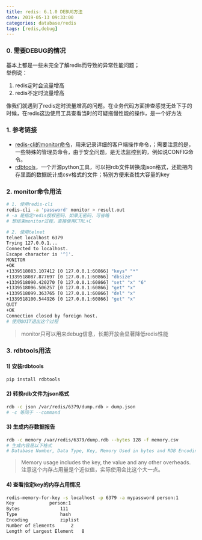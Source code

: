 ```yaml
---
title: redis: 6.1.0 DEBUG方法
date: 2019-05-13 09:33:00
categories: database/redis
tags: [redis,debug]
---
```


### 0. 需要DEBUG的情况
基本上都是一些未完全了解redis而导致的异常性能问题；  
举例说：
1. redis定时会流量增高
2. redis不定时流量增高

像我们就遇到了redis定时流量增高的问题。在业务代码方面排查感觉无处下手的时候，在redis这边使用工具查看当时的可疑拖慢性能的操作，是一个好方法

### 1. 参考链接
- [redis-cli的monitor命令](https://redis.io/commands/monitor)，用来记录详细的客户端操作命令，；需要注意的是，一些特殊的管理员命令，由于安全问题，是无法监控到的，例如说CONFIG命令。
- [rdbtools](https://github.com/sripathikrishnan/redis-rdb-tools)，一个开源python工具，可以把rdb文件转换成json格式，还能把内存里面的数据统计成csv格式的文件；特别方便来查找大容量的key

### 2. monitor命令用法
``` bash
# 1. 使用redis-cli
redis-cli -a 'password' monitor > result.out
# -a 是指定redis授权密码，如果无密码，可省略
# 想结束monitor过程，直接使用CTRL+C

# 2. 使用telnet
telnet localhost 6379
Trying 127.0.0.1...
Connected to localhost.
Escape character is '^]'.
MONITOR
+OK
+1339518083.107412 [0 127.0.0.1:60866] "keys" "*"
+1339518087.877697 [0 127.0.0.1:60866] "dbsize"
+1339518090.420270 [0 127.0.0.1:60866] "set" "x" "6"
+1339518096.506257 [0 127.0.0.1:60866] "get" "x"
+1339518099.363765 [0 127.0.0.1:60866] "del" "x"
+1339518100.544926 [0 127.0.0.1:60866] "get" "x"
QUIT
+OK
Connection closed by foreign host.
# 使用QUIT退出这个过程
```
> monitor只可以用来debug信息，长期开放会显著降低redis性能

### 3. rdbtools用法
#### 1) 安装rdbtools
``` bash
pip install rdbtools
```

#### 2) 转换rdb文件为json格式
``` bash
rdb -c json /var/redis/6379/dump.rdb > dump.json
# -c 等同于 --command
```

#### 3) 生成内存数据报告
``` bash
rdb -c memory /var/redis/6379/dump.rdb --bytes 128 -f memory.csv
# 生成内容是以下格式
# Database Number, Data Type, Key, Memory Used in bytes and RDB Encoding type.
```
> Memory usage includes the key, the value and any other overheads. 注意这个内存占用量是个近似值，实际使用会比这个大一点。

#### 4) 查看指定key的内存占用情况
``` bash
redis-memory-for-key -s localhost -p 6379 -a mypassword person:1
Key 			person:1
Bytes				111
Type				hash
Encoding			ziplist
Number of Elements		2
Length of Largest Element	8
```